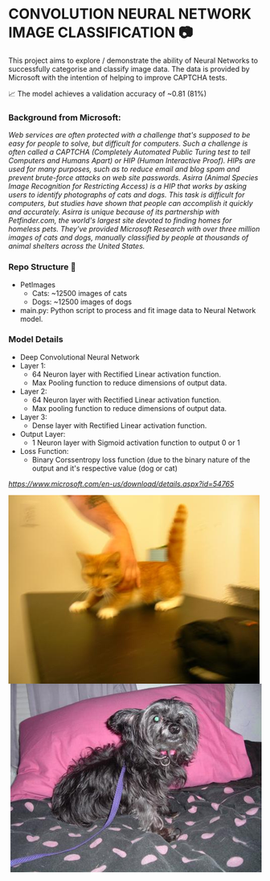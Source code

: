 # CONVOLUTION NEURAL NETWORK IMAGE CLASSIFICATION 📷

This project aims to explore / demonstrate the ability of Neural Networks to successfully categorise and classify image data. The data is provided by Microsoft with the intention of helping to improve CAPTCHA tests.

📈 The model achieves a validation accuracy of ~0.81 (81%)
### Background from Microsoft: ###

_Web services are often protected with a challenge that's supposed to be easy for people to solve, but difficult for computers. Such a challenge is often called a CAPTCHA (Completely Automated Public Turing test to tell Computers and Humans Apart) or HIP (Human Interactive Proof). HIPs are used for many purposes, such as to reduce email and blog spam and prevent brute-force attacks on web site passwords. Asirra (Animal Species Image Recognition for Restricting Access) is a HIP that works by asking users to identify photographs of cats and dogs. This task is difficult for computers, but studies have shown that people can accomplish it quickly and accurately. Asirra is unique because of its partnership with Petfinder.com, the world's largest site devoted to finding homes for homeless pets. They've provided Microsoft Research with over three million images of cats and dogs, manually classified by people at thousands of animal shelters across the United States._



### Repo Structure 📂
- PetImages
  - Cats: ~12500 images of cats
  - Dogs: ~12500 images of dogs
- main.py: Python script to process and fit image data to Neural Network model.

### Model Details
- Deep Convolutional Neural Network
- Layer 1:
  - 64 Neuron layer with Rectified Linear activation function.
  - Max Pooling function to reduce dimensions of output data.
- Layer 2:
  - 64 Neuron layer with Rectified Linear activation function.
  - Max pooling function to reduce dimensions of output data.
- Layer 3:
  - Dense layer with Rectified Linear activation function.
- Output Layer:
  - 1 Neuron layer with Sigmoid activation function to output 0 or 1
- Loss Function:
  - Binary Corssentropy loss function (due to the binary nature of the output and it's respective value (dog or cat)

_https://www.microsoft.com/en-us/download/details.aspx?id=54765_

<img align="left" src="PetImages/Cat/0.jpg"> <img align="right" src="PetImages/Dog/0.jpg">
